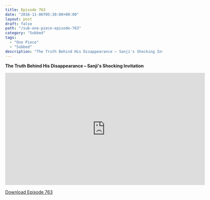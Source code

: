 ```yaml
---
title: Episode 763
date: "2016-11-06T05:30:00+00:00"
layout: post
draft: false
path: "/sub-one-piece-episode-763"
category: "Subbed"
tags:
  - "One Piece"
  - "Subbed"
description: "The Truth Behind His Disappearance – Sanji's Shocking Invitation"
---
```


**The Truth Behind His Disappearance – Sanji's Shocking Invitation**

<iframe width="640" height="360" src="https://www.rapidvideo.com/e/G6FRPGT4TZ" frameborder="0" marginwidth=0 marginheight=0 scrolling=no allowfullscreen></iframe>

<a href="http://ouo.io/qs/eCodkFEQ?s=https://rapidvid.to/d/https://www.rapidvideo.com/e/G6FRPGT4TZ">Download Episode 763</a>
